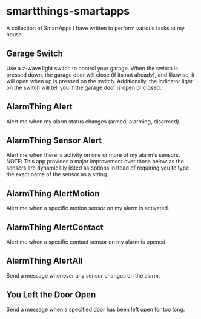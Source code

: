 smartthings-smartapps
=====================

A collection of SmartApps I have written to perform various tasks at my house.

## Garage Switch
Use a z-wave light switch to control your garage. When the switch is pressed 
down, the garage door will close (if its not already), and likewise, it will 
open when up is pressed on the switch. Additionally, the indicator light on the 
switch will tell you if the garage door is open or closed.

## AlarmThing Alert
Alert me when my alarm status changes (armed, alarming, disarmed).

## AlarmThing Sensor Alert
Alert me when there is activity on one or more of my alarm's sensors.
NOTE: This app provides a major improvement over those below as the sensors are dynamically listed as options instead of requiring you to type the exact name of the sensor as a string.

## AlarmThing AlertMotion
Alert me when a specific motion sensor on my alarm is activated.

## AlarmThing AlertContact
Alert me when a specific contact sensor on my alarm is opened.

## AlarmThing AlertAll
Send a message whenever any sensor changes on the alarm.

## You Left the Door Open
Send a message when a specified door has been left open for too long.
